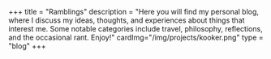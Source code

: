 +++
title = "Ramblings"
description = "Here you will find my personal blog, where I discuss my ideas, thoughts, and experiences about things that interest me. Some notable categories include travel, philosophy, reflections, and the occasional rant. Enjoy!"
cardImg="/img/projects/kooker.png"
type = "blog"
+++